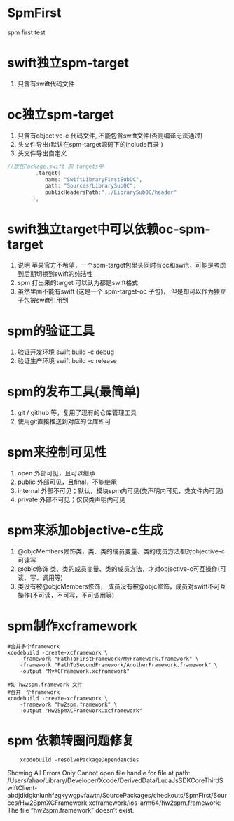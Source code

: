# SpmFirst
spm first test

# swift独立spm-target
1. 只含有swift代码文件
# oc独立spm-target
1. 只含有objective-c 代码文件, 不能包含swift文件(否则编译无法通过)
2. 头文件导出(默认在spm-target源码下的include目录 )
3. 头文件导出自定义 
```swift
//放在Package.swift 的 targets中
         .target(
            name: "SwiftLibraryFirstSubOC",
            path: "Sources/LibrarySubOC",
            publicHeadersPath:"../LibrarySubOC/header"
        ),
```

# swift独立target中可以依赖oc-spm-target   
1. 说明 苹果官方不希望，一个spm-target包里头同时有oc和swift，可能是考虑到后期切换到swift的纯洁性
2. spm 打出来的target 可以认为都是swift格式
3. 虽然里面不能有swift (这是一个 spm-target-oc 子包)， 但是却可以作为独立子包被swift引用到

# spm的验证工具
1. 验证开发环境 swift build -c debug 
2. 验证生产环境 swift build -c release 

# spm的发布工具(最简单)
1. git / github 等，复用了现有的仓库管理工具
2. 使用git直接推送到对应的仓库即可

# spm来控制可见性
1. open 外部可见，且可以继承 
2. public 外部可见，且final，不能继承
3. internal 外部不可见；默认，模块spm内可见(类声明内可见，类文件内可见)
4. private 外部不可见；仅仅类声明内可见

# spm来添加objective-c生成
1. @objcMembers修饰类，类、类的成员变量、类的成员方法都对objective-c可读写
2. @objc修饰 类、类的成员变量、类的成员方法，才对objective-c可互操作(可读、写、调用等)
3. 类没有被@objcMembers修饰， 成员没有被@objc修饰，成员对swift不可互操作(不可读，不可写，不可调用等)

# spm制作xcframework
```shell
#合并多个framework
xcodebuild -create-xcframework \
    -framework "PathToFirstFramework/MyFramework.framework" \
    -framework "PathToSecondFramework/AnotherFramework.framework" \
    -output "MyXCFramework.xcframework"

#如 hw2spm.framework 文件
#合并一个framework
xcodebuild -create-xcframework \
    -framework "hw2spm.framework" \
    -output "Hw2SpmXCFramework.xcframework"
```

# spm 依赖转圈问题修复
```shell
    xcodebuild -resolvePackageDependencies

```

Showing All Errors Only
Cannot open file handle for file at path: /Users/ahao/Library/Developer/Xcode/DerivedData/LucaJsSDKCoreThirdSwiftClient-abdjdidgknlunhfzgkywgpvfawtn/SourcePackages/checkouts/SpmFirst/Sources/Hw2SpmXCFramework.xcframework/ios-arm64/hw2spm.framework: The file “hw2spm.framework” doesn’t exist.

